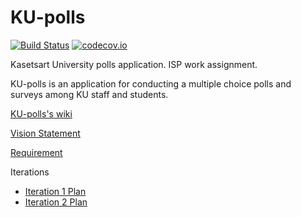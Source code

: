 # KU-polls

[![Build Status](https://travis-ci.com/Sahadporn/ku-polls.svg?branch=master)](https://travis-ci.com/Sahadporn/ku-polls)
[![codecov.io](https://codecov.io/github/Sahadporn/ku-polls/coverage.svg?branch=master)](https://codecov.io/github/Sahadporn/ku-polls?branch=master)

Kasetsart University polls application. ISP work assignment.

KU-polls is an application for conducting a multiple choice polls and surveys among KU staff and students.

[KU-polls's wiki](https://github.com/Sahadporn/ku-polls/wiki)

[Vision Statement](https://github.com/Sahadporn/ku-polls/wiki/Vision-Statement)

[Requirement](https://github.com/Sahadporn/ku-polls/wiki/Requirements)

Iterations
* [Iteration 1 Plan](https://github.com/Sahadporn/ku-polls/wiki/Iteration-1-Plan)
* [Iteration 2 Plan](https://github.com/Sahadporn/ku-polls/wiki/Iteration-2-Plan)
